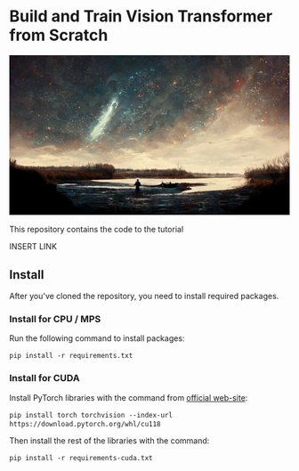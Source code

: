 # Build and Train Vision Transformer from Scratch

![logo](.docs/logo.jpeg)

This repository contains the code to the tutorial

INSERT LINK

## Install

After you've cloned the repository, you need to install required packages.

### Install for CPU / MPS

Run the following command to install packages:

```shell
pip install -r requirements.txt
```

### Install for CUDA

Install PyTorch libraries with the command from [official web-site](https://pytorch.org/get-started/locally/):

```shell
pip install torch torchvision --index-url https://download.pytorch.org/whl/cu118
```

Then install the rest of the libraries with the command:

```shell
pip install -r requirements-cuda.txt
```
